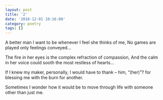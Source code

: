 ```yaml
---
layout: post
title: '2'
date: '2010-12-01 10:16:00'
category: poetry
tags: []
---
```


A better man I want to be
whenever I feel she thinks of me,
No games are played
only feelings conveyed…

The fire in her eyes is
the complex refraction of compassion,
And the calm in her voice could
sooth the most restless of hearts…

If I knew my maker, personally,
I would have to thank – him, “(her)”?
for blessing me with the burn for another.

Sometimes I wonder how it would be
to move through life with someone
other than just me.
